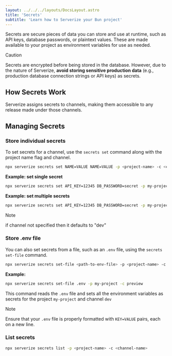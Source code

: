 ```yaml
---
layout: ../../../layouts/DocsLayout.astro
title: 'Secrets'
subtitle: 'Learn how to Serverize your Bun project'
---
```


Secrets are secure pieces of data you can store and use at runtime, such as API keys, database passwords, or plaintext values. These are made available to your project as environment variables for use as needed.

> [!CAUTION]
> Secrets are encrypted before being stored in the database. However, due to the nature of Serverize, **avoid storing sensitive production data** (e.g., production database connection strings or API keys) as secrets.

## How Secrets Work

Serverize assigns secrets to channels, making them accessible to any release made under those channels.

## Managing Secrets

### Store individual secrets

To set secrets for a channel, use the `secrets set` command along with the project name flag and channel.

```sh
npx serverize secrets set NAME=VALUE NAME=VALUE -p <project-name> -c <channel-name>
```

**Example: set single secret**

```sh
npx serverize secrets set API_KEY=12345 DB_PASSWORD=secret -p my-project -c dev
```

**Example: set multiple secrets**

```sh
npx serverize secrets set API_KEY=12345 DB_PASSWORD=secret -p my-project
```

> [!NOTE]
> if channel not specified then it defaults to "dev"

### Store .env file

You can also set secrets from a file, such as an `.env` file, using the `secrets set-file` command.

```sh frame=none
npx serverize secrets set-file <path-to-env-file> -p <project-name> -c preview
```

**Example:**

```sh frame=none
npx serverize secrets set-file .env -p my-project -c preview
```

This command reads the `.env` file and sets all the environment variables as secrets for the project `my-project` and channel `dev`

> [!NOTE]
> Ensure that your `.env` file is properly formatted with `KEY=VALUE` pairs, each on a new line.

### List secrets

```sh frame=none
npx serverize secrets list -p <project-name> -c <channel-name>
```
